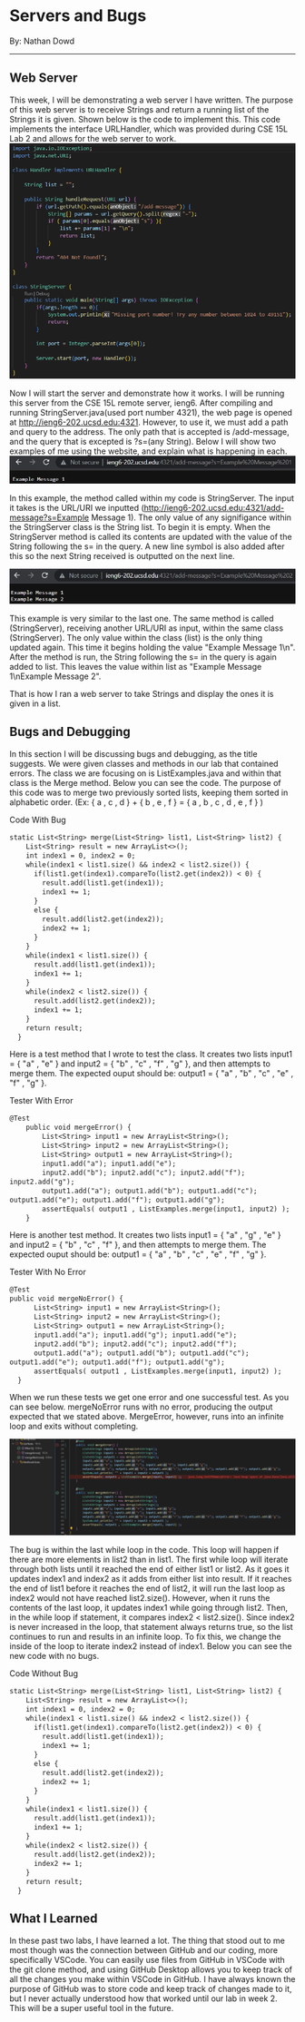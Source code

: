 # Servers and Bugs
By: Nathan Dowd

---

## Web Server

This week, I will be demonstrating a web server I have written. The purpose of this web server is to receive Strings and return a running list of the Strings it is given. Shown below is the code to implement this. This code implements the interface URLHandler, which was provided during CSE 15L Lab 2 and allows for the web server to work.
![Image](StringServerPicture.png)

Now I will start the server and demonstrate how it works. I will be running this server from the CSE 15L remote server, ieng6. After compiling and running StringServer.java(used port number 4321), the web page is opened at http://ieng6-202.ucsd.edu:4321. However, to use it, we must add a path and query to the address. The only path that is accepted is /add-message, and the query that is excepted is ?s=(any String). Below I will show two examples of me using the website, and explain what is happening in each.
![Image](ExamplePicture1.png)

In this example, the method called within my code is StringServer. The input it takes is the URL/URI we inputted (http://ieng6-202.ucsd.edu:4321/add-message?s=Example Message 1). The only value of any signifigance within the StringServer class is the String list. To begin it is empty. When the StringServer method is called its contents are updated with the value of the String following the s= in the query. A new line symbol is also added after this so the next String received is outputted on the next line.

![Image](ExamplePicture2.png)

This example is very similar to the last one. The same method is called (StringServer), receiving another URL/URI as input, within the same class (StringServer). The only value within the class (list) is the only thing updated again. This time it begins holding the value "Example Message 1\n". After the method is run, the String following the s= in the query is again added to list. This leaves the value within list as "Example Message 1\nExample Message 2".

That is how I ran a web server to take Strings and display the ones it is given in a list.

## Bugs and Debugging

In this section I will be discussing bugs and debugging, as the title suggests. We were given classes and methods in our lab that contained errors. The class we are focusing on is ListExamples.java and within that class is the Merge method. Below you can see the code. The purpose of this code was to merge two previously sorted lists, keeping them sorted in alphabetic order. (Ex: { a , c , d } + { b , e , f } = { a , b , c , d , e , f } )

Code With Bug

```
static List<String> merge(List<String> list1, List<String> list2) {
    List<String> result = new ArrayList<>();
    int index1 = 0, index2 = 0;
    while(index1 < list1.size() && index2 < list2.size()) {
      if(list1.get(index1).compareTo(list2.get(index2)) < 0) {
        result.add(list1.get(index1));
        index1 += 1;
      }
      else {
        result.add(list2.get(index2));
        index2 += 1;
      }
    }
    while(index1 < list1.size()) {
      result.add(list1.get(index1));
      index1 += 1;
    }
    while(index2 < list2.size()) {
      result.add(list2.get(index2));
      index1 += 1;
    }
    return result;
  }
  ```

Here is a test method that I wrote to test the class. It creates two lists input1 = { "a" , "e" } and input2 = { "b" , "c" , "f" , "g" }, and then attempts to merge them. The expected ouput should be: output1 = { "a" , "b" , "c" , "e" , "f" , "g" }.

Tester With Error

```
@Test
    public void mergeError() {
        List<String> input1 = new ArrayList<String>();
        List<String> input2 = new ArrayList<String>();
        List<String> output1 = new ArrayList<String>();
        input1.add("a"); input1.add("e");
        input2.add("b"); input2.add("c"); input2.add("f"); input2.add("g");
        output1.add("a"); output1.add("b"); output1.add("c"); output1.add("e"); output1.add("f"); output1.add("g");
        assertEquals( output1 , ListExamples.merge(input1, input2) );
    }
  ```
  
Here is another test method. It creates two lists input1 = { "a" , "g" , "e" } and input2 = { "b" , "c" , "f" }, and then attempts to merge them. The expected ouput should be: output1 = { "a" , "b" , "c" , "e" , "f" , "g" }.

Tester With No Error
  
```
@Test
public void mergeNoError() {
      List<String> input1 = new ArrayList<String>();
      List<String> input2 = new ArrayList<String>();
      List<String> output1 = new ArrayList<String>();
      input1.add("a"); input1.add("g"); input1.add("e");
      input2.add("b"); input2.add("c"); input2.add("f");
      output1.add("a"); output1.add("b"); output1.add("c"); output1.add("e"); output1.add("f"); output1.add("g");
      assertEquals( output1 , ListExamples.merge(input1, input2) ); 
  }
 ```
    
When we run these tests we get one error and one successful test. As you can see below. mergeNoError runs with no error, producing the output expected that we stated above. MergeError, however, runs into an infinite loop and exits without completing.

![Image](Errors.png)

The bug is within the last while loop in the code. This loop will happen if there are more elements in list2 than in list1. The first while loop will iterate through both lists until it reached the end of either list1 or list2. As it goes it updates index1 and index2 as it adds from either list into result. If it reaches the end of list1 before it reaches the end of list2, it will run the last loop as index2 would not have reached list2.size(). However, when it runs the contents of the last loop, it updates index1 while going through list2. Then, in the while loop if statement, it compares index2 < list2.size(). Since index2 is never increased in the loop, that statement always returns true, so the list continues to run and results in an infinite loop. To fix this, we change the inside of the loop to iterate index2 instead of index1. Below you can see the new code with no bugs.

Code Without Bug
```
static List<String> merge(List<String> list1, List<String> list2) {
    List<String> result = new ArrayList<>();
    int index1 = 0, index2 = 0;
    while(index1 < list1.size() && index2 < list2.size()) {
      if(list1.get(index1).compareTo(list2.get(index2)) < 0) {
        result.add(list1.get(index1));
        index1 += 1;
      }
      else {
        result.add(list2.get(index2));
        index2 += 1;
      }
    }
    while(index1 < list1.size()) {
      result.add(list1.get(index1));
      index1 += 1;
    }
    while(index2 < list2.size()) {
      result.add(list2.get(index2));
      index2 += 1;
    }
    return result;
  }
  ```
  
## What I Learned

In these past two labs, I have learned a lot. The thing that stood out to me most though was the connection between GitHub and our coding, more specifically VSCode. You can easily use files from GitHub in VSCode with the git clone method, and using GitHub Desktop allows you to keep track of all the changes you make within VSCode in GitHub. I have always known the purpose of GitHub was to store code and keep track of changes made to it, but I never actually understood how that worked until our lab in week 2. This will be a super useful tool in the future.
